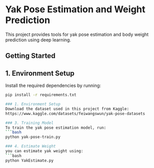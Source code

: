 # Yak Pose Estimation and Weight Prediction

This project provides tools for yak pose estimation and body weight prediction using deep learning.

## Getting Started

## 1. Environment Setup
Install the required dependencies by running:
```bash
pip install -r requirements.txt

### 1. Environment Setup
Download the dataset used in this project from Kaggle:
https://www.kaggle.com/datasets/feiwangswun/yak-pose-datasets

### 3. Training Model
To train the yak pose estimation model, run:
```bash
python yak-pose-train.py

### 4. Estimate Weight
you can estimate yak weight using:
```bash
python YakEstimate.py
